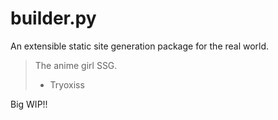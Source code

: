 # builder.py
An extensible static site generation package for the real world.

> The anime girl SSG.
> - Tryoxiss

Big WIP!!